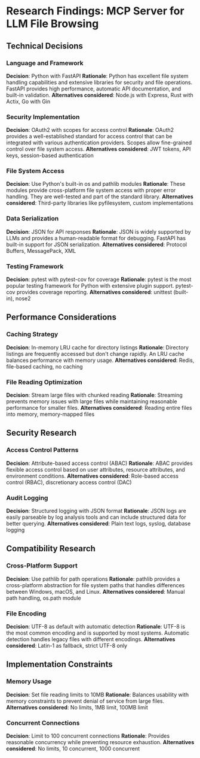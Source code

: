 # Research Findings: MCP Server for LLM File Browsing

## Technical Decisions

### Language and Framework
**Decision**: Python with FastAPI
**Rationale**: Python has excellent file system handling capabilities and extensive libraries for security and file operations. FastAPI provides high performance, automatic API documentation, and built-in validation.
**Alternatives considered**: Node.js with Express, Rust with Actix, Go with Gin

### Security Implementation
**Decision**: OAuth2 with scopes for access control
**Rationale**: OAuth2 provides a well-established standard for access control that can be integrated with various authentication providers. Scopes allow fine-grained control over file system access.
**Alternatives considered**: JWT tokens, API keys, session-based authentication

### File System Access
**Decision**: Use Python's built-in os and pathlib modules
**Rationale**: These modules provide cross-platform file system access with proper error handling. They are well-tested and part of the standard library.
**Alternatives considered**: Third-party libraries like pyfilesystem, custom implementations

### Data Serialization
**Decision**: JSON for API responses
**Rationale**: JSON is widely supported by LLMs and provides a human-readable format for debugging. FastAPI has built-in support for JSON serialization.
**Alternatives considered**: Protocol Buffers, MessagePack, XML

### Testing Framework
**Decision**: pytest with pytest-cov for coverage
**Rationale**: pytest is the most popular testing framework for Python with extensive plugin support. pytest-cov provides coverage reporting.
**Alternatives considered**: unittest (built-in), nose2

## Performance Considerations

### Caching Strategy
**Decision**: In-memory LRU cache for directory listings
**Rationale**: Directory listings are frequently accessed but don't change rapidly. An LRU cache balances performance with memory usage.
**Alternatives considered**: Redis, file-based caching, no caching

### File Reading Optimization
**Decision**: Stream large files with chunked reading
**Rationale**: Streaming prevents memory issues with large files while maintaining reasonable performance for smaller files.
**Alternatives considered**: Reading entire files into memory, memory-mapped files

## Security Research

### Access Control Patterns
**Decision**: Attribute-based access control (ABAC)
**Rationale**: ABAC provides flexible access control based on user attributes, resource attributes, and environment conditions.
**Alternatives considered**: Role-based access control (RBAC), discretionary access control (DAC)

### Audit Logging
**Decision**: Structured logging with JSON format
**Rationale**: JSON logs are easily parseable by log analysis tools and can include structured data for better querying.
**Alternatives considered**: Plain text logs, syslog, database logging

## Compatibility Research

### Cross-Platform Support
**Decision**: Use pathlib for path operations
**Rationale**: pathlib provides a cross-platform abstraction for file system paths that handles differences between Windows, macOS, and Linux.
**Alternatives considered**: Manual path handling, os.path module

### File Encoding
**Decision**: UTF-8 as default with automatic detection
**Rationale**: UTF-8 is the most common encoding and is supported by most systems. Automatic detection handles legacy files with different encodings.
**Alternatives considered**: Latin-1 as fallback, strict UTF-8 only

## Implementation Constraints

### Memory Usage
**Decision**: Set file reading limits to 10MB
**Rationale**: Balances usability with memory constraints to prevent denial of service from large files.
**Alternatives considered**: No limits, 1MB limit, 100MB limit

### Concurrent Connections
**Decision**: Limit to 100 concurrent connections
**Rationale**: Provides reasonable concurrency while preventing resource exhaustion.
**Alternatives considered**: No limits, 10 concurrent, 1000 concurrent